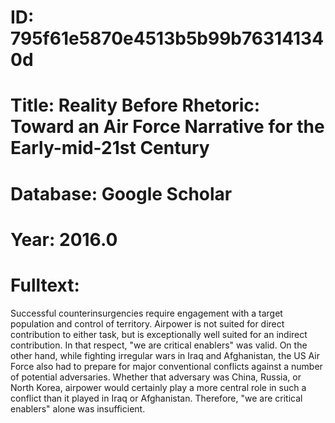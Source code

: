 # ID: 795f61e5870e4513b5b99b763141340d
# Title: Reality Before Rhetoric: Toward an Air Force Narrative for the Early-mid-21st Century
# Database: Google Scholar
# Year: 2016.0
# Fulltext:
Successful counterinsurgencies require engagement with a target population and control of territory.
Airpower is not suited for direct contribution to either task, but is exceptionally well suited for an indirect contribution.
In that respect, "we are critical enablers" was valid.
On the other hand, while fighting irregular wars in Iraq and Afghanistan, the US Air Force also had to prepare for major conventional conflicts against a number of potential adversaries.
Whether that adversary was China, Russia, or North Korea, airpower would certainly play a more central role in such a conflict than it played in Iraq or Afghanistan.
Therefore, "we are critical enablers" alone was insufficient.